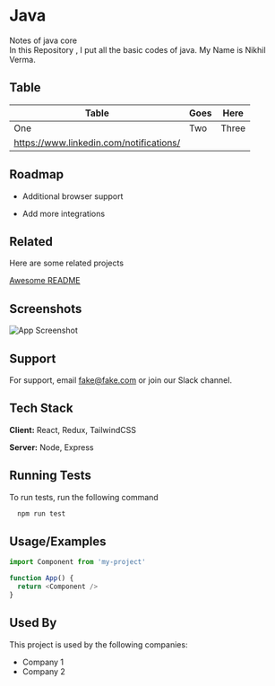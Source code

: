 # Java
Notes of java core   
In this Repository , I put all the basic codes of java.
My Name is Nikhil Verma.

## Table

| Table | Goes | Here |
| --- | --- | --- |
| One | Two | Three |
| https://www.linkedin.com/notifications/ |

## Roadmap

- Additional browser support

- Add more integrations


## Related

Here are some related projects

[Awesome README](https://github.com/matiassingers/awesome-readme)


## Screenshots

![App Screenshot](https://via.placeholder.com/468x300?text=App+Screenshot+Here)


## Support

For support, email fake@fake.com or join our Slack channel.


## Tech Stack

**Client:** React, Redux, TailwindCSS

**Server:** Node, Express


## Running Tests

To run tests, run the following command

```bash
  npm run test
```


## Usage/Examples

```javascript
import Component from 'my-project'

function App() {
  return <Component />
}
```


## Used By

This project is used by the following companies:

- Company 1
- Company 2


